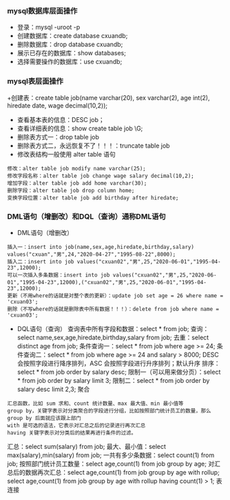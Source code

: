 ### mysql数据库层面操作
+ 登录：mysql -uroot -p
+ 创建数据库：create database cxuandb;
+ 删除数据库：drop database cxuandb;
+ 展示已存在的数据库：show databases;
+ 选择需要操作的数据库：use cxuandb;

### mysql表层面操作
+创建表：create table job(name varchar(20), sex varchar(2), age int(2), hiredate date, wage decimal(10,2));
+ 查看基本表的信息：DESC job；
+ 查看详细表的信息：show create table job \G;
+ 删除表方式一：drop table job
+ 删除表方式二，永远恢复不了！！！：truncate table job
+ 修改表结构一般使用 alter table 语句
```
修改：alter table job modify name varchar(25);
修改字段名称：alter table job change wage salary decimal(10,2);
增加字段：alter table job add home varchar(30);
删除字段：alter table job drop column home;
变换字段位置：alter table job add birthday after hiredate;
```

### DML语句（增删改）和DQL（查询）通称DML语句
+ DML语句（增删改）
```
插入一：insert into job(name,sex,age,hiredate,birthday,salary) values("cxuan","男",24,"2020-04-27","1995-08-22",8000);
插入二：insert into job values("cxuan02","男",25,"2020-06-01","1995-04-23",12000);
可以一次插入多条数据：insert into job values("cxuan02","男",25,"2020-06-01","1995-04-23",12000),("cxuan02","男",25,"2020-06-01","1995-04-23",12000);
更新（不用where的话就是对整个表的更新）：update job set age = 26 where name = 'cxuan03';
删除（不写where的话就是删除表中所有数据！！！）：delete from job where name = 'cxuan03';
```
+ DQL语句（查询）
查询表中所有字段和数据：select * from job;
查询：select name,sex,age,hiredate,birthday,salary from job;
去重：select distinct age from job;
条件查询一：select * from job where age >= 24;
条件查询二：select * from job where age >= 24 and salary > 8000;
DESC 会按照字段进行降序排列，ASC 会按照字段进行升序排列；默认升序
排序：select * from job order by salary desc;
限制一（可以用来做分页）：select * from job order by salary limit 3;
限制二：select * from job order by salary desc limit 2,3;
聚合
```
汇总函数，比如 sum 求和、count 统计数量、max 最大值、min 最小值等
group by，关键字表示对分类聚合的字段进行分组，比如按照部门统计员工的数量，那么 group by 后面就应该跟上部门
with 是可选的语法，它表示对汇总之后的记录进行再次汇总
having 关键字表示对分类后的结果再进行条件的过滤。
```
汇总：select sum(salary) from job;
最大、最小值：select max(salary),min(salary) from job;
一共有多少条数据：select count(1) from job;
按照部门统计员工数量：select age,count(1) from job group by age;
对汇总后的数据再次汇总：select age,count(1) from job group by age with rollup;
select age,count(1) from job group by age with rollup having count(1) > 1;
表连接
```

```



